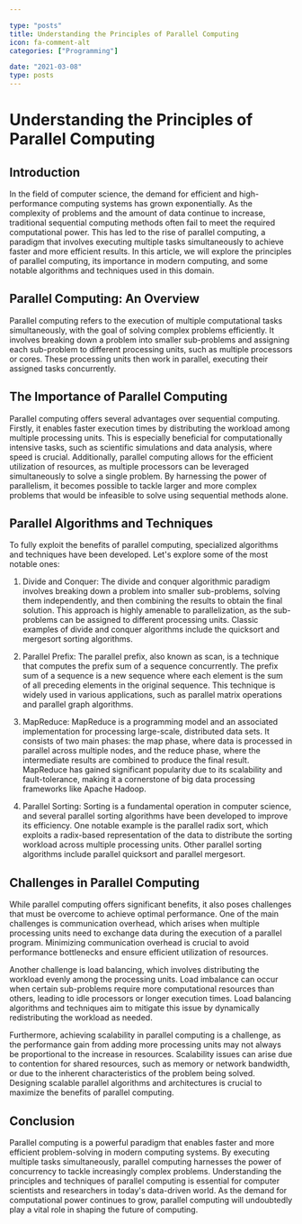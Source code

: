 ```yaml
---

type: "posts"
title: Understanding the Principles of Parallel Computing
icon: fa-comment-alt
categories: ["Programming"]

date: "2021-03-08"
type: posts
---
```





# Understanding the Principles of Parallel Computing

## Introduction

In the field of computer science, the demand for efficient and high-performance computing systems has grown exponentially. As the complexity of problems and the amount of data continue to increase, traditional sequential computing methods often fail to meet the required computational power. This has led to the rise of parallel computing, a paradigm that involves executing multiple tasks simultaneously to achieve faster and more efficient results. In this article, we will explore the principles of parallel computing, its importance in modern computing, and some notable algorithms and techniques used in this domain.

## Parallel Computing: An Overview

Parallel computing refers to the execution of multiple computational tasks simultaneously, with the goal of solving complex problems efficiently. It involves breaking down a problem into smaller sub-problems and assigning each sub-problem to different processing units, such as multiple processors or cores. These processing units then work in parallel, executing their assigned tasks concurrently.

## The Importance of Parallel Computing

Parallel computing offers several advantages over sequential computing. Firstly, it enables faster execution times by distributing the workload among multiple processing units. This is especially beneficial for computationally intensive tasks, such as scientific simulations and data analysis, where speed is crucial. Additionally, parallel computing allows for the efficient utilization of resources, as multiple processors can be leveraged simultaneously to solve a single problem. By harnessing the power of parallelism, it becomes possible to tackle larger and more complex problems that would be infeasible to solve using sequential methods alone.

## Parallel Algorithms and Techniques

To fully exploit the benefits of parallel computing, specialized algorithms and techniques have been developed. Let's explore some of the most notable ones:

1. Divide and Conquer: The divide and conquer algorithmic paradigm involves breaking down a problem into smaller sub-problems, solving them independently, and then combining the results to obtain the final solution. This approach is highly amenable to parallelization, as the sub-problems can be assigned to different processing units. Classic examples of divide and conquer algorithms include the quicksort and mergesort sorting algorithms.

2. Parallel Prefix: The parallel prefix, also known as scan, is a technique that computes the prefix sum of a sequence concurrently. The prefix sum of a sequence is a new sequence where each element is the sum of all preceding elements in the original sequence. This technique is widely used in various applications, such as parallel matrix operations and parallel graph algorithms.

3. MapReduce: MapReduce is a programming model and an associated implementation for processing large-scale, distributed data sets. It consists of two main phases: the map phase, where data is processed in parallel across multiple nodes, and the reduce phase, where the intermediate results are combined to produce the final result. MapReduce has gained significant popularity due to its scalability and fault-tolerance, making it a cornerstone of big data processing frameworks like Apache Hadoop.

4. Parallel Sorting: Sorting is a fundamental operation in computer science, and several parallel sorting algorithms have been developed to improve its efficiency. One notable example is the parallel radix sort, which exploits a radix-based representation of the data to distribute the sorting workload across multiple processing units. Other parallel sorting algorithms include parallel quicksort and parallel mergesort.

## Challenges in Parallel Computing

While parallel computing offers significant benefits, it also poses challenges that must be overcome to achieve optimal performance. One of the main challenges is communication overhead, which arises when multiple processing units need to exchange data during the execution of a parallel program. Minimizing communication overhead is crucial to avoid performance bottlenecks and ensure efficient utilization of resources.

Another challenge is load balancing, which involves distributing the workload evenly among the processing units. Load imbalance can occur when certain sub-problems require more computational resources than others, leading to idle processors or longer execution times. Load balancing algorithms and techniques aim to mitigate this issue by dynamically redistributing the workload as needed.

Furthermore, achieving scalability in parallel computing is a challenge, as the performance gain from adding more processing units may not always be proportional to the increase in resources. Scalability issues can arise due to contention for shared resources, such as memory or network bandwidth, or due to the inherent characteristics of the problem being solved. Designing scalable parallel algorithms and architectures is crucial to maximize the benefits of parallel computing.

## Conclusion

Parallel computing is a powerful paradigm that enables faster and more efficient problem-solving in modern computing systems. By executing multiple tasks simultaneously, parallel computing harnesses the power of concurrency to tackle increasingly complex problems. Understanding the principles and techniques of parallel computing is essential for computer scientists and researchers in today's data-driven world. As the demand for computational power continues to grow, parallel computing will undoubtedly play a vital role in shaping the future of computing.